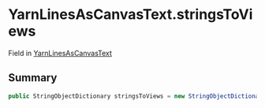 # YarnLinesAsCanvasText.stringsToViews

Field in [YarnLinesAsCanvasText](api/csharp/yarn.unity.yarnlinesascanvastext.md)

## Summary



```csharp
public StringObjectDictionary stringsToViews = new StringObjectDictionary();
```

